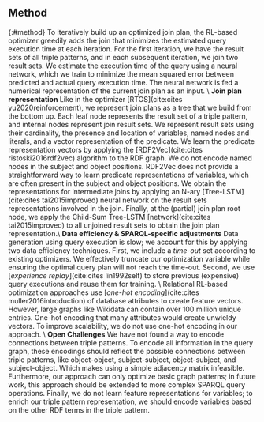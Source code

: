 ## Method
{:#method}
To iteratively build up an optimized join plan, the RL-based optimizer greedily adds the join that minimizes the estimated query execution time at each iteration. For the first iteration, we have the result sets of all triple patterns, and in each subsequent iteration, we join two result sets.
We estimate the execution time of the query using a neural network, which we train to minimize the mean squared error between predicted and actual query execution time. 
The neural network is fed a numerical representation of the current join plan as an input. \\
**Join plan representation** Like in the optimizer [RTOS](cite:cites yu2020reinforcement), we represent join plans as a tree that we build from the bottom up. Each leaf node represents the result set of a triple pattern, and internal nodes represent join result sets. We represent result sets using their cardinality, the presence and location of variables, named nodes and literals, and a vector representation of the predicate.
We learn the predicate representation vectors by applying the [RDF2Vec](cite:cites ristoski2016rdf2vec) algorithm to the RDF graph. We do not encode named nodes in the subject and object positions. RDF2Vec does not provide a straightforward way to learn predicate representations of variables, which are often present in the subject and object positions.
We obtain the representations for intermediate joins by applying an N-ary [Tree-LSTM](cite:cites tai2015improved) neural network on the result sets representations involved in the join. Finally, at the (partial) join plan root node, we apply the Child-Sum Tree-LSTM [network](cite:cites tai2015improved) to all unjoined result sets to obtain the join plan representation.\\
**Data efficiency & SPARQL-specific adjustments** Data generation using query execution is slow; we account for this by applying two data efficiency techniques. First, we include a _time-out_ set according to existing optimizers. We effectively truncate our optimization variable while ensuring the optimal query plan will not reach the time-out. Second, we use [_experience replay_](cite:cites lin1992self) to store previous (expensive) query executions and reuse them for training. \\
Relational RL-based optimization approaches use [_one-hot encoding_](cite:cites muller2016introduction) of database attributes to create feature vectors. However, large graphs like Wikidata can contain over 100 million unique entries. One-hot encoding that many attributes would create unwieldy vectors. To improve scalability, we do not use one-hot encoding in our approach. \\
**Open Challenges** We have not found a way to encode connections between triple patterns. To encode all information in the query graph, these encodings should reflect the possible connections between triple patterns, like object-object, subject-subject, object-subject, and subject-object. Which makes using a simple adjacency matrix infeasible. Furthermore, our approach can only optimize basic graph patterns; in future work, this approach should be extended to more complex SPARQL query operations. Finally, we do not learn feature representations for variables; to enrich our triple pattern representation, we should encode variables based on the other RDF terms in the triple pattern. 